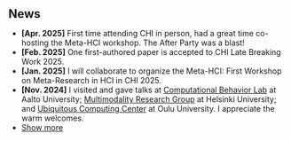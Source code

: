 <h1 id="news"></h1>

<h2 style="margin: 60px 0px 10px;">News</h2>

<ul>
  <li><strong>[Apr. 2025]</strong> First time attending CHI in person, had a great time co-hosting the Meta-HCI workshop. The After Party was a blast!
</li>
  <li><strong>[Feb. 2025]</strong> One first-authored paper is accepted to CHI Late Breaking Work 2025.</li>
  <li><strong>[Jan. 2025]</strong> I will collaborate to organize the Meta-HCI: First Workshop on Meta-Research in HCI in CHI 2025.</li>
  <li><strong>[Nov. 2024]</strong> I visited and gave talks at <a href="https://users.aalto.fi/~oulasvir/">Computational Behavior Lab</a> at Aalto University; <a href="https://www.helsinki.fi/en/researchgroups/digital-geography-lab"> Multimodality Research Group</a> at Helsinki University; and <a href="https://www.oulu.fi/en/university/faculties-and-units/faculty-information-technology-and-electrical-engineering/center-for-ubiquitous-computing">Ubiquitous Computing Center</a> at Oulu University. I appreciate the warm welcomes.</li> 
 
  <li> <a href="javascript:toggle_vis('newsmore')">Show more</a> </li>
<div id="newsmore" style="display:none">  
 <li><strong>[Apr. 2024]</strong> Joined IIS Lab, UTokyo to start my PhD life.</li>
<li><strong>[Mar. 2024]</strong> Selected for the SPRING GX Research Fellowship.</li>
<li><strong>[Mar. 2024]</strong> I will join the UTokyo for my PhD study since April.</li>
<li><strong>[Aug. 2022]</strong> "Volearn" is accepted to <a href="https://ubicomp.org/ubicomp2022/">Ubicomp IMWUT 2022</a>.</li>
  <li><strong>[Apr. 2022]</strong> Joined Rakuten Group Inc as an application engineer.</li>

  <li><strong>[Mar. 2022]</strong> Received my master degree from the <a href="https://www.keio.ac.jp/en/">Keio University</a>.</li>

  <li><strong>[Feb. 2022]</strong> "Knock Knock" is accepted to <a href="https://2022.augmented-humans.org/calls-for-participation/">Augmented Humans 2022</a>.</li>

  <li><strong>[Dec. 2021]</strong> "Knock Knock" won 2nd place of <a href="https://www.sony-semicon.com/ja/info/2021/2021122101.html">SONY Sensing Solution Hackathon</a>.</li>

  <li><strong>[Oct. 2021]</strong> "Volearn" is presented to  <a href="https://uist.acm.org/uist2021/">UIST 2021</a> Demo session.</li>

  <li><strong>[Oct. 2021]</strong> Served as the student volunteer for UIST 2021 and ASSETS 2021.
  </li>

  <li><strong>[Apr. 2021]</strong> "FacialPen" is accpeted to <a href="https://asian-chi.github.io/2021/">Asian CHI Symposium 2021</a>.</li>

</div>

</ul>
